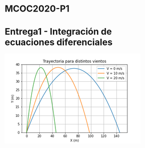 # MCOC2020-P1
# Entrega1 - Integración de ecuaciones diferenciales

![alt text](https://github.com/jmbarriga1/MCOC2020-P1/blob/master/Entrega%201/graphic_balistica.png?raw=true)
